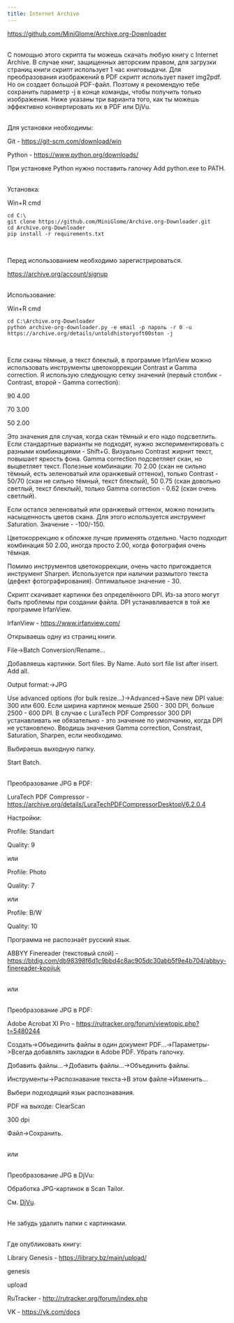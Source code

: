 ```yaml
---
title: Internet Archive
---
```


<https://github.com/MiniGlome/Archive.org-Downloader>
<br><br>

С помощью этого скрипта ты можешь скачать любую книгу с Internet Archive. В случае книг, защищенных авторским правом, для загрузки страниц книги cкрипт использует 1 час книговыдачи. Для преобразования изображений в PDF скрипт использует пакет img2pdf. Но он создает большой PDF-файл. Поэтому я рекомендую тебе сохранить параметр -j в конце команды, чтобы получить только изображения. Ниже указаны три варианта того, как ты можешь эффективно конвертировать их в PDF или DjVu.
<br><br>

Для установки необходимы:

Git - <https://git-scm.com/download/win>

Python - <https://www.python.org/downloads/>

При установке Python нужно поставить галочку Add python.exe to PATH.
<br><br>

Установка:

Win+R cmd

```
cd C:\
git clone https://github.com/MiniGlome/Archive.org-Downloader.git
cd Archive.org-Downloader
pip install -r requirements.txt
```
<br>

Перед использованием необходимо зарегистрироваться.

<https://archive.org/account/signup>
<br><br>

Использование:

Win+R cmd

```
cd C:\Archive.org-Downloader
python archive-org-downloader.py -e email -p пароль -r 0 -u https://archive.org/details/untoldhistoryoft00ston -j
```
<br>

Если сканы тёмные, а текст блеклый, в программе IrfanView можно использовать инструменты цветокоррекции Contrast и Gamma correction. Я использую следующую сетку значений (первый столбик - Contrast, второй - Gamma correction):

90 4.00

70 3.00

50 2.00

Это значения для случая, когда скан тёмный и его надо подсветлить. Если стандартные варианты не подходят, нужно экспериментировать с разными комбинациями - Shift+G. Визуально Contrast жирнит текст, повышает яркость фона. Gamma correction подсветляет скан, но выцветляет текст. Полезные комбинации: 70 2.00 (скан не сильно тёмный, есть зеленоватый или оранжевый оттенок), только Contrast - 50/70 (скан не сильно тёмный, текст блеклый), 50 0.75 (скан довольно светлый, текст блеклый), только Gamma correction - 0.62 (скан очень светлый).

Если остался зеленоватый или оранжевый оттенок, можно понизить насыщенность цветов скана. Для этого используется инструмент Saturation. Значение - -100/-150.

Цветокоррекцию к обложке лучше применять отдельно. Часто подходит комбинация 50 2.00, иногда просто 2.00, когда фотография очень тёмная.

Помимо инструментов цветокоррекции, очень часто пригождается инструмент Sharpen. Используется при наличии размытого текста (дефект фотографирования). Оптимальное значение - 30.

Скрипт скачивает картинки без определённого DPI. Из-за этого могут быть проблемы при создании файла. DPI устанавливается в той же программе IrfanView.

IrfanView - <https://www.irfanview.com/>

Открываешь одну из страниц книги.

File->Batch Conversion/Rename...

Добавляешь картинки. Sort files. By Name. Auto sort file list after insert. Add all.

Output format:->JPG

Use advanced options (for bulk resize...)->Advanced->Save new DPI value: 300 или 600. Если ширина картинок меньше 2500 - 300 DPI, больше 2500 - 600 DPI. В случае с LuraTech PDF Compressor 300 DPI устанавливать не обязательно - это значение по умолчанию, когда DPI не установлено. Вводишь значения Gamma correction, Constrast, Saturation, Sharpen, если необходимо.

Выбираешь выходную папку.

Start Batch.
<br><br>

Преобразование JPG в PDF:

LuraTech PDF Compressor - <https://archive.org/details/LuraTechPDFCompressorDesktopV6.2.0.4>

Настройки:

Profile: Standart

Quality: 9

или

Profile: Photo

Quality: 7

или

Profile: B/W

Quality: 10

Программа не распознаёт русский язык.

ABBYY Finereader (текстовый слой) - <https://btdig.com/db98398f6d1c9bbd4c8ac905dc30abb5f9e4b704/abbyy-finereader-kpojiuk>
<br><br>

или
<br><br>

Преобразование JPG в PDF:

Adobe Acrobat XI Pro - <https://rutracker.org/forum/viewtopic.php?t=5480244>

Создать->Объединить файлы в один документ PDF...->Параметры->Всегда добавлять закладки в Adobe PDF. Убрать галочку.

Добавить файлы...->Добавить файлы...->Объединить файлы.

Инструменты->Распознавание текста->В этом файле->Изменить...

Выбери подходящий язык распознавания.

PDF на выходе: ClearScan

300 dpi

Файл->Сохранить.
<br><br>

или
<br><br>

Преобразование JPG в DjVu:

Обработка JPG-картинок в Scan Tailor.

См. [DjVu](/ru/djvu).
<br><br>

Не забудь удалить папки с картинками.
<br><br>

Где опубликовать книгу:

Library Genesis - <https://library.bz/main/upload/>

genesis

upload

RuTracker - <http://rutracker.org/forum/index.php>

VK - <https://vk.com/docs>